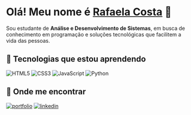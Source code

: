 # Olá! Meu nome é [Rafaela Costa](www.linkedin.com/in/rafaela-costa-e-souza) 👋
Sou estudante de **Análise e Desenvolvimento de Sistemas**, em busca de conhecimento em programação e soluções tecnológicas que facilitem a vida das pessoas. 
## 🚀 Tecnologias que estou aprendendo  
![HTML5](https://img.shields.io/badge/HTML5-E34F26?style=for-the-badge&logo=html5&logoColor=white)  ![CSS3](https://img.shields.io/badge/CSS3-1572B6?style=for-the-badge&logo=css3&logoColor=white)  ![JavaScript](https://img.shields.io/badge/JavaScript-F7DF1E?style=for-the-badge&logo=javascript&logoColor=black)  ![Python](https://img.shields.io/badge/Python-3776AB?style=for-the-badge&logo=python&logoColor=white)  
## 🔗 Onde me encontrar 
[![portfolio](https://img.shields.io/badge/my_portfolio-000?style=for-the-badge&logo=ko-fi&logoColor=white)]()
[![linkedin](https://img.shields.io/badge/linkedin-0A66C2?style=for-the-badge&logo=linkedin&logoColor=white)](https://www.linkedin.com/in/rafaela-costa-e-souza)
